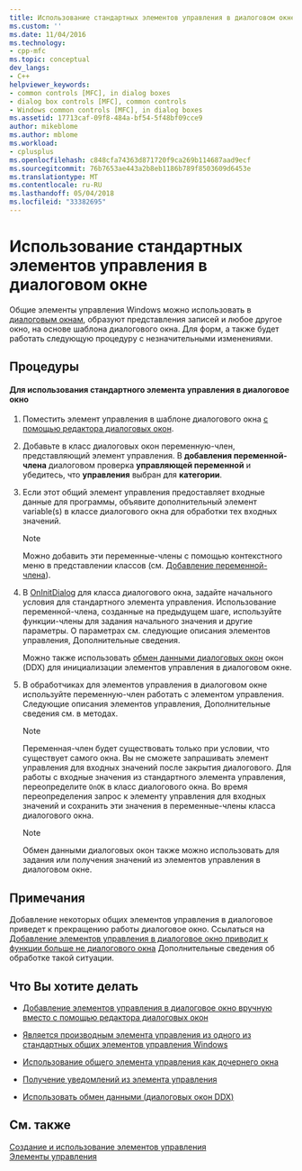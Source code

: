 ```yaml
---
title: Использование стандартных элементов управления в диалоговом окне | Документы Microsoft
ms.custom: ''
ms.date: 11/04/2016
ms.technology:
- cpp-mfc
ms.topic: conceptual
dev_langs:
- C++
helpviewer_keywords:
- common controls [MFC], in dialog boxes
- dialog box controls [MFC], common controls
- Windows common controls [MFC], in dialog boxes
ms.assetid: 17713caf-09f8-484a-bf54-5f48bf09cce9
author: mikeblome
ms.author: mblome
ms.workload:
- cplusplus
ms.openlocfilehash: c848cfa74363d871720f9ca269b114687aad9ecf
ms.sourcegitcommit: 76b7653ae443a2b8eb1186b789f8503609d6453e
ms.translationtype: MT
ms.contentlocale: ru-RU
ms.lasthandoff: 05/04/2018
ms.locfileid: "33382695"
---
```

# <a name="using-common-controls-in-a-dialog-box"></a>Использование стандартных элементов управления в диалоговом окне
Общие элементы управления Windows можно использовать в [диалоговым окнам](../mfc/dialog-boxes.md), образуют представления записей и любое другое окно, на основе шаблона диалогового окна. Для форм, а также будет работать следующую процедуру с незначительными изменениями.  
  
## <a name="procedures"></a>Процедуры  
  
#### <a name="to-use-a-common-control-in-a-dialog-box"></a>Для использования стандартного элемента управления в диалоговое окно  
  
1.  Поместить элемент управления в шаблоне диалогового окна [с помощью редактора диалоговых окон](../mfc/using-the-dialog-editor-to-add-controls.md).  
  
2.  Добавьте в класс диалоговых окон переменную-член, представляющий элемент управления. В **добавления переменной-члена** диалоговом проверка **управляющей переменной** и убедитесь, что **управления** выбран для **категории**.  
  
3.  Если этот общий элемент управления предоставляет входные данные для программы, объявите дополнительный элемент variable(s) в классе диалогового окна для обработки тех входных значений.  
  
    > [!NOTE]
    >  Можно добавить эти переменные-члены с помощью контекстного меню в представлении классов (см. [Добавление переменной-члена](../ide/adding-a-member-variable-visual-cpp.md)).  
  
4.  В [OnInitDialog](../mfc/reference/cdialog-class.md#oninitdialog) для класса диалогового окна, задайте начального условия для стандартного элемента управления. Использование переменной-члена, созданные на предыдущем шаге, используйте функции-члены для задания начального значения и другие параметры. О параметрах см. следующие описания элементов управления, Дополнительные сведения.  
  
     Можно также использовать [обмен данными диалоговых окон](../mfc/dialog-data-exchange-and-validation.md) окон (DDX) для инициализации элементов управления в диалоговом окне.  
  
5.  В обработчиках для элементов управления в диалоговом окне используйте переменную-член работать с элементом управления. Следующие описания элементов управления, Дополнительные сведения см. в методах.  
  
    > [!NOTE]
    >  Переменная-член будет существовать только при условии, что существует самого окна. Вы не сможете запрашивать элемент управления для входных значений после закрытия диалогового. Для работы с входные значения из стандартного элемента управления, переопределите `OnOK` в класс диалогового окна. Во время переопределения запрос к элементу управления для входных значений и сохранить эти значения в переменные-члены класса диалогового окна.  
  
    > [!NOTE]
    >  Обмен данными диалоговых окон также можно использовать для задания или получения значений из элементов управления в диалоговом окне.  
  
## <a name="remarks"></a>Примечания  
 Добавление некоторых общих элементов управления в диалоговое приведет к прекращению работы диалоговое окно. Ссылаться на [Добавление элементов управления в диалоговое окно приводит к функции больше не диалогового окна](../windows/adding-controls-to-a-dialog-causes-the-dialog-to-no-longer-function.md) Дополнительные сведения об обработке такой ситуации.  
  
## <a name="what-do-you-want-to-do"></a>Что Вы хотите делать  
  
-   [Добавление элементов управления в диалоговое окно вручную вместо с помощью редактора диалоговых окон](../mfc/adding-controls-by-hand.md)  
  
-   [Является производным элемента управления из одного из стандартных общих элементов управления Windows](../mfc/deriving-controls-from-a-standard-control.md)  
  
-   [Использование общего элемента управления как дочернего окна](../mfc/using-a-common-control-as-a-child-window.md)  
  
-   [Получение уведомлений из элемента управления](../mfc/receiving-notification-from-common-controls.md)  
  
-   [Использовать обмен данными (диалоговых окон DDX)](../mfc/dialog-data-exchange-and-validation.md)  
  
## <a name="see-also"></a>См. также  
 [Создание и использование элементов управления](../mfc/making-and-using-controls.md)   
 [Элементы управления](../mfc/controls-mfc.md)

